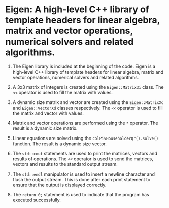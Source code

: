 # Eigen: A high-level C++ library of template headers for linear algebra, matrix and vector operations, numerical solvers and related algorithms.
1. The Eigen library is included at the beginning of the code. Eigen is a high-level C++ library of template headers for linear algebra, matrix and vector operations, numerical solvers and related algorithms.

2. A 3x3 matrix of integers is created using the `Eigen::Matrix3i` class. The `<<` operator is used to fill the matrix with values.

3. A dynamic size matrix and vector are created using the `Eigen::MatrixXd` and `Eigen::VectorXd` classes respectively. The `<<` operator is used to fill the matrix and vector with values.

4. Matrix and vector operations are performed using the `*` operator. The result is a dynamic size matrix.

5. Linear equations are solved using the `colPivHouseholderQr().solve()` function. The result is a dynamic size vector.

6. The `std::cout` statements are used to print the matrices, vectors and results of operations. The `<<` operator is used to send the matrices, vectors and results to the standard output stream.

7. The `std::endl` manipulator is used to insert a newline character and flush the output stream. This is done after each print statement to ensure that the output is displayed correctly.

8. The `return 0;` statement is used to indicate that the program has executed successfully.